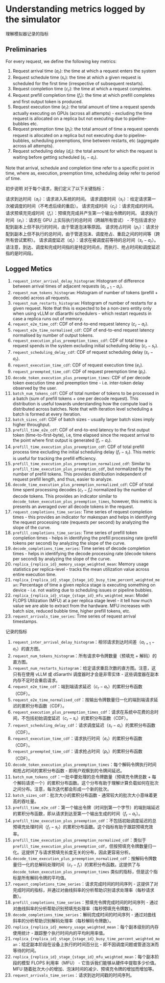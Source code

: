 # Understanding metrics logged by the simulator
理解模拟器记录的指标

## Preliminaries

For every request, we define the following key metrics:

1. Request arrival time ($a_r$): the time at which a request enters the system
2. Request schedule time ($s_r$): the time at which a given request is scheduled for the first time (irrespective of subsequent restarts).
3. Request completion time ($c_r$): the time at which a request completes.
4. Request prefill completion time ($f_r$): the time at which prefill completes and first output token is produced.
5. Request execution time ($e_r$): the total amount of time a request spends actually executing on GPUs (across all attempts) - excluding the time request is allocated on a replica but not executing due to pipeline-bubbles etc.
6. Request preemption time ($p_r$): the total amount of time a request spends request is allocated on a replica but not executing due to pipeline-bubbles, scheduling preemptions, time between restarts, etc (aggregate across all attempts).
7. Request scheduling delay ($d_r$): the total amount for which the request is waiting before getting scheduled ($s_r - a_r$).

Note that arrival, schedule and completion time refer to a specific point in time, where as, execution, preemption time, scheduling delay refer to period of time.

初步说明
对于每个请求，我们定义了以下关键指标：

请求到达时间（$a_r$）：请求进入系统的时间。
请求调度时间（$s_r$）：给定请求第一次被调度的时间（不考虑后续的重启）。
请求完成时间（$c_r$）：请求完成的时间。
请求预填充完成时间（$f_r$）：预填充完成并产生第一个输出令牌的时间。
请求执行时间（$e_r$）：请求在 GPU 上实际执行的总时间（跨越所有尝试） - 不包括请求分配到副本上但不执行的时间，由于管道泡沫等原因。
请求抢占时间（$p_r$）：请求分配到副本上但不执行的总时间，由于管道泡沫、调度抢占、重启之间的时间等（跨所有尝试累积）。
请求调度延迟（$d_r$）：请求在被调度前等待的总时间（$s_r - a_r$）。
请注意，到达、调度和完成时间指的是特定时间点，而执行、抢占时间和调度延迟指的是时间段。

## Logged Metics

1. `request_inter_arrival_delay_histogram`: Histogram of difference between arrival times of adjacent requests ($a_{r+1} - a_r$).
2. `request_num_tokens_histogram`: Histogram of number of tokens (prefill + decode) across all requests.
3. `request_num_restarts_histogram`: Histogram of number of restarts for a given request. Note that this is expected to be a non-zero entity only when using vLLM or dSararthi schedulers - which restart requests in case a replica runs out of memory.
4. `request_e2e_time_cdf`: CDF of end-to-end request latency ($c_r - a_r$).
5. `request_e2e_time_normalised_cdf`: CDF of end-to-end request latency normalised by number of output tokens.
6. `request_execution_plus_preemption_times_cdf`: CDF of total time a request spends in the system excluding initial scheduling delay ($c_r - s_r$).
7. `request_scheduling_delay_cdf`: CDF of request scheduling delay ($s_r - a_r$).
8. `request_execution_time_cdf`: CDF of request execution time ($e_r$).
9. `request_preempted_time_cdf`: CDF of request preemption time ($p_r$).
10. `decode_token_execution_plus_preemption_times`: CDF of per decode token execution time and preemption time - i.e. inter-token delay observed by the user.
11. `batch_num_tokens_cdf`: CDF of total number of tokens to be processed in a batch (sum of prefill tokens + one per decode request). This distribution is useful towards understanding how the compute load is distributed across batches. Note that with iteration level scheduling a batch is formed at every iteration.
12. `batch_sizes_cdf`: CDF of batch sizes - usually larger batch sizes imply higher throughput.
13. `prefill_time_e2e_cdf`: CDF of end-to-end latency to the first output token (time-to-first-byte), i.e, time elapsed since the request arrival to the point where first output is generated ($f_r - a_r$).
14. `prefill_time_execution_plus_preemption_cdf`: CDF of total prefill process time excluding the initial scheduling delay ($f_r - s_r$). This metric is useful for tracking the prefill efficiency.
15. `prefill_time_execution_plus_preemption_normalized_cdf`: Similar to `prefill_time_execution_plus_preemption_cdf`, but normalized by the number of prefill tokens. This provides distribution independent of request prefill length, and thus, easier to analyze.
16. `decode_time_execution_plus_preemption_normalized_cdf`: CDF of total time spent processing decodes ($c_r - f_r$) normalized by the number of decode tokens. This provides an indicator similar to `decode_token_execution_plus_preemption_times`, however, this metric is presents an averaged over all decode tokens in the request.
17. `request_completions_time_series`: Time series of request completion times - this provides an indicator for makespan and helps in identifying the request processing rate (requests per second) by analyzing the slope of the curve.
18. `prefill_completions_time_series`: Time series of prefill token completion times - helps in identifying the prefill processing rate (prefill tokens per second) by analyzing the slope of the curve.
19. `decode_completions_time_series`: Time series of decode  completion times - helps in identifying the decode processing rate (decode tokens per second) by analyzing the slope of the curve.
20. `replica_{replica_id}_memory_usage_weighted_mean`: Memory usage statistics per replica-level - tracks the mean utilization value across entire execution time.
21. `replica_{replica_id}_stage_{stage_id}_busy_time_percent_weighted_mean`: Percentage of time a given replica stage is executing something on device - i.e. not waiting due to scheduling issues or pipeline bubbles.
22. `replica_{replica_id}_stage_{stage_id}_mfu_weighted_mean`: Model FLOPS Utilization (MFU) at a per replica stage level - it tell how much value we are able to extract from the hardware. MFU increases with batch size, reduced bubble time, higher prefill tokens, etc.
23. `request_arrivals_time_series`: Time series of request arrival timestamps.


记录的指标

1. `request_inter_arrival_delay_histogram`：相邻请求到达时间差（$a_{r+1} - a_r$）的直方图。
2. `request_num_tokens_histogram`：所有请求中令牌数量（预填充 + 解码）的直方图。
3. `request_num_restarts_histogram`：给定请求重启次数的直方图。注意，这只有在使用 vLLM 或 dSararthi 调度器时才会是非零实体 - 这些调度器在副本内存不足时会重启请求。
4. `request_e2e_time_cdf`：端到端请求延迟（$c_r - a_r$）的累积分布函数（CDF）。
5. `request_e2e_time_normalised_cdf`：按输出令牌数量归一化的端到端请求延迟的累积分布函数（CDF）。
6. `request_execution_plus_preemption_times_cdf`：请求在系统中花费的总时间，不包括初始调度延迟（$c_r - s_r$）的累积分布函数（CDF）。
7. `request_scheduling_delay_cdf`：请求调度延迟（$s_r - a_r$）的累积分布函数（CDF）。
8. `request_execution_time_cdf`：请求执行时间（$e_r$）的累积分布函数（CDF）。
9. `request_preempted_time_cdf`：请求抢占时间（$p_r$）的累积分布函数（CDF）。
10. `decode_token_execution_plus_preemption_times`：每个解码令牌执行时间和抢占时间的累积分布函数 - 即用户观察到的令牌间延迟。
11. `batch_num_tokens_cdf`：一批中要处理的总令牌数量（预填充令牌总数 + 每个解码请求一个）的累积分布函数。这个分布有助于理解计算负载如何在批次之间分布。注意，每次迭代都会形成一个新的批次。
12. `batch_sizes_cdf`：批次大小的累积分布函数 - 通常较大的批次大小意味着更高的吞吐量。
13. `prefill_time_e2e_cdf`：第一个输出令牌（时间到第一个字节）的端到端延迟的累积分布函数，即从请求到达至第一个输出生成的时间（$f_r - a_r$）。
14. `prefill_time_execution_plus_preemption_cdf`：不包括初始调度延迟的总预填充处理时间（$f_r - s_r$）的累积分布函数。这个指标有助于跟踪预填充效率。
15. `prefill_time_execution_plus_preemption_normalized_cdf`：类似于 `prefill_time_execution_plus_preemption_cdf`，但按预填充令牌数量归一化。这提供了与请求预填充长度无关的分布，因此更容易分析。
16. `decode_time_execution_plus_preemption_normalized_cdf`：按解码令牌数量归一化的总解码处理时间（$c_r - f_r$）的累积分布函数。这提供了与 `decode_token_execution_plus_preemption_times` 类似的指标，但是这个指标是所有解码令牌的平均值。
17. `request_completions_time_series`：请求完成时间的时间序列 - 这提供了对完成时间的指标，并通过对曲线斜率的分析帮助识别请求处理率（每秒请求数）。
18. `prefill_completions_time_series`：预填充令牌完成时间的时间序列 - 通过对曲线斜率的分析帮助识别预填充处理率（每秒预填充令牌数）。
19. `decode_completions_time_series`：解码完成时间的时间序列 - 通过对曲线斜率的分析帮助识别解码处理率（每秒解码令牌数）。
20. `replica_{replica_id}_memory_usage_weighted_mean`：每个副本级别的内存使用统计 - 跟踪整个执行时间内的平均利用率值。
21. `replica_{replica_id}_stage_{stage_id}_busy_time_percent_weighted_mean`：给定副本阶段在设备上执行的时间百分比 - 即不因调度问题或管道泡沫而等待的时间。
22. `replica_{replica_id}_stage_{stage_id}_mfu_weighted_mean`：每个副本阶段的模型 FLOPS 利用率（MFU） - 它告诉我们能够从硬件中提取多少价值。MFU 随着批次大小的增加、泡沫时间的减少、预填充令牌的增加而增加等。
23. `request_arrivals_time_series`：请求到达时间戳的时间序列。
